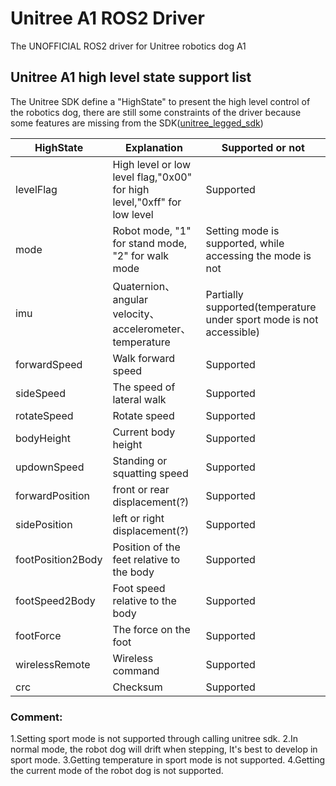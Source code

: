 # Unitree A1 ROS2 Driver
The UNOFFICIAL ROS2 driver for Unitree robotics dog A1
## Unitree A1 high level state support list

The Unitree SDK define a "HighState" to present the high level control of the robotics dog, there are still some constraints of the driver because some features are missing from the SDK([unitree_legged_sdk](https://github.com/unitreerobotics/unitree_legged_sdk))

| HighState         | Explanation                                                  | Supported or not                                             |
| ----------------- | ------------------------------------------------------------ | ------------------------------------------------------------ |
| levelFlag         | High level or low level flag,"0x00" for high level,"0xff" for low level | Supported                                                    |
| mode              | Robot mode, "1" for stand mode, "2" for walk mode            | Setting mode is supported, while accessing the mode is not   |
| imu               | Quaternion、angular velocity、accelerometer、temperature     | Partially supported(temperature under sport mode is not accessible) |
| forwardSpeed      | Walk forward speed                                           | Supported                                                    |
| sideSpeed         | The speed of lateral walk                                    | Supported                                                    |
| rotateSpeed       | Rotate speed                                                 | Supported                                                    |
| bodyHeight        | Current body height                                          | Supported                                                    |
| updownSpeed       | Standing or squatting speed                                  | Supported                                                    |
| forwardPosition   | front or rear displacement(?)                                | Supported                                                    |
| sidePosition      | left or right displacement(?)                                | Supported                                                    |
| footPosition2Body | Position of the feet relative to the body                    | Supported                                                    |
| footSpeed2Body    | Foot speed relative to the body                              | Supported                                                    |
| footForce         | The force on the foot                                        | Supported                                                    |
| wirelessRemote    | Wireless command                                             | Supported                                                    |
| crc               | Checksum                                                     | Supported                                                    |

### Comment:
1.Setting sport mode is not supported through calling unitree sdk.
2.In normal mode, the robot dog will drift when stepping, It's best to develop in sport mode.
3.Getting temperature in sport mode is not supported.
4.Getting the current mode of the robot dog is not supported.
